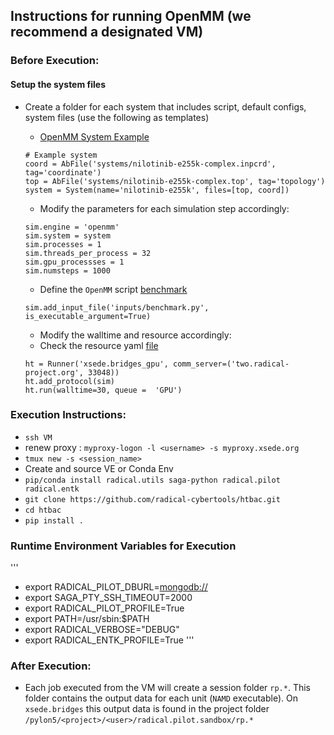 
## Instructions for running OpenMM (we recommend a designated VM)

### Before Execution:

#### Setup the system files 

* Create a folder for each system that includes script, default configs, system files (use the following as templates) 

    * [OpenMM System Example](https://github.com/radical-cybertools/htbac/blob/master/examples/openmm/openmm_example.py#L6-L8) 

    ```
    # Example system
    coord = AbFile('systems/nilotinib-e255k-complex.inpcrd', tag='coordinate')
    top = AbFile('systems/nilotinib-e255k-complex.top', tag='topology')
    system = System(name='nilotinib-e255k', files=[top, coord])
    ```
    * Modify the parameters for each simulation step accordingly: 
    
    ```
    sim.engine = 'openmm'
    sim.system = system
    sim.processes = 1
    sim.threads_per_process = 32
    sim.gpu_processses = 1
    sim.numsteps = 1000

    ```

    * Define the `OpenMM` script [benchmark](https://github.com/radical-cybertools/htbac/blob/master/examples/inputs/benchmark.py#L17-L18) 

    ```
    sim.add_input_file('inputs/benchmark.py', is_executable_argument=True)

    ```
    
    * Modify the walltime and resource accordingly:
    * Check the resource yaml [file](https://github.com/radical-cybertools/htbac/blob/master/htbac/resources.yaml#L274)

    ```
    ht = Runner('xsede.bridges_gpu', comm_server=('two.radical-project.org', 33048))
    ht.add_protocol(sim)
    ht.run(walltime=30, queue =  'GPU')

    ```

### Execution Instructions: 

* `ssh VM`
* renew proxy : `myproxy-logon -l <username> -s myproxy.xsede.org`
* `tmux new -s <session_name>` 
* Create and source VE or Conda Env
* `pip/conda install radical.utils saga-python radical.pilot radical.entk`
* `git clone https://github.com/radical-cybertools/htbac.git`
* `cd htbac`
* `pip install .`

### Runtime Environment Variables for Execution 

'''
* export RADICAL_PILOT_DBURL=<mongodb://>
* export SAGA_PTY_SSH_TIMEOUT=2000
* export RADICAL_PILOT_PROFILE=True
* export PATH=/usr/sbin:$PATH
* export RADICAL_VERBOSE="DEBUG"
* export RADICAL_ENTK_PROFILE=True
'''

### After Execution:

* Each job executed from the VM will create a session folder `rp.*`. This folder contains the output data for each unit (`NAMD` executable). On `xsede.bridges` this output data is found in the project folder `/pylon5/<project>/<user>/radical.pilot.sandbox/rp.*`




